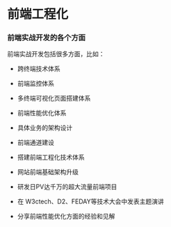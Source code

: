 
# 前端工程化
### 前端实战开发的各个方面

前端实战开发包括很多方面，比如：

- 跨终端技术体系

- 前端监控体系

- 多终端可视化页面搭建体系

- 前端性能优化体系

- 具体业务的架构设计

- 前端通道建设

- 搭建前端工程化技术体系

- 网站前端基础架构升级

- 研发日PV达千万的超大流量前端项目

- 在 W3ctech、D2、FEDAY等技术大会中发表主题演讲

- 分享前端性能优化方面的经验和见解
